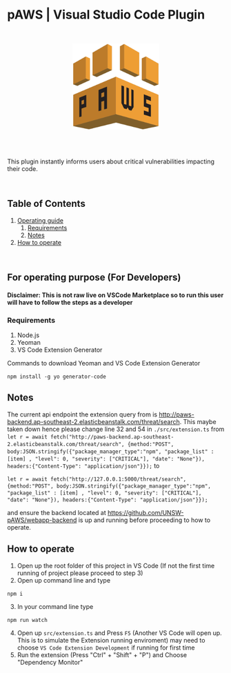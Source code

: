 # pAWS | Visual Studio Code Plugin

<br/>

<p align="center">
  <img width="200" src="./static/logo.png">
</p>


<br/>
<br/>

This plugin instantly informs users about critical vulnerabilities impacting their code.

<br />

## Table of Contents
1. [Operating guide](#For-operating-purpose-(For-Developers))
    1. [Requirements](#Requirements)
    2. [Notes](#Notes)
2. [How to operate](#How-to-operate)

<br />

## For operating purpose (For Developers)
#### Disclaimer: This is not raw live on VSCode Marketplace so to run this user will have to follow the steps as a developer

### Requirements
1. Node.js
2. Yeoman
3. VS Code Extension Generator

Commands to download Yeoman and VS Code Extension Generator
```
npm install -g yo generator-code
```

## Notes

The current api endpoint the extension query from is http://paws-backend.ap-southeast-2.elasticbeanstalk.com/threat/search. This maybe taken down hence please change line 32 and 54 in ```./src/extension.ts``` from ```let r = await fetch("http://paws-backend.ap-southeast-2.elasticbeanstalk.com/threat/search", {method:"POST", body:JSON.stringify({"package_manager_type":"npm", "package_list" : [item] , "level": 0, "severity": ["CRITICAL"], "date": "None"}), headers:{"Content-Type": "application/json"}});```
to
```
let r = await fetch("http://127.0.0.1:5000/threat/search", {method:"POST", body:JSON.stringify({"package_manager_type":"npm", "package_list" : [item] , "level": 0, "severity": ["CRITICAL"], "date": "None"}), headers:{"Content-Type": "application/json"}});
```
and ensure the backend located at https://github.com/UNSW-pAWS/webapp-backend is up and running before proceeding to how to operate.

## How to operate
1. Open up the root folder of this project in VS Code
(If not the first time running of project please proceed to step 3)
2. Open up command line and type 
```
npm i
```
3. In your command line type 
```
npm run watch
```
4. Open up ```src/extension.ts``` and Press ```F5``` (Another VS Code will open up. This is to simulate the Extension running enviroment) may need to choose ```VS Code Extension Development``` if running for first time
5. Run the extension (Press "Ctrl" + "Shift" + "P") and Choose "Dependency Monitor"

<!-- Please keep the following in case we want to publish our work in the future -->
<!-- # paws-dependecy-checker README

This is the README for your extension "paws-dependecy-checker". After writing up a brief description, we recommend including the following sections.

## Features

Describe specific features of your extension including screenshots of your extension in action. Image paths are relative to this README file.

For example if there is an image subfolder under your extension project workspace:

\!\[feature X\]\(images/feature-x.png\)

> Tip: Many popular extensions utilize animations. This is an excellent way to show off your extension! We recommend short, focused animations that are easy to follow.

## Requirements

If you have any requirements or dependencies, add a section describing those and how to install and configure them.

## Extension Settings

Include if your extension adds any VS Code settings through the `contributes.configuration` extension point.

For example:

This extension contributes the following settings:

* `myExtension.enable`: enable/disable this extension
* `myExtension.thing`: set to `blah` to do something

## Known Issues

Calling out known issues can help limit users opening duplicate issues against your extension.

## Release Notes

Users appreciate release notes as you update your extension.

### 1.0.0

Initial release of ...

### 1.0.1

Fixed issue #.

### 1.1.0

Added features X, Y, and Z.

-----------------------------------------------------------------------------------------------------------
## Following extension guidelines

Ensure that you've read through the extensions guidelines and follow the best practices for creating your extension.

* [Extension Guidelines](https://code.visualstudio.com/api/references/extension-guidelines)

## Working with Markdown

**Note:** You can author your README using Visual Studio Code.  Here are some useful editor keyboard shortcuts:

* Split the editor (`Cmd+\` on macOS or `Ctrl+\` on Windows and Linux)
* Toggle preview (`Shift+CMD+V` on macOS or `Shift+Ctrl+V` on Windows and Linux)
* Press `Ctrl+Space` (Windows, Linux) or `Cmd+Space` (macOS) to see a list of Markdown snippets

### For more information

* [Visual Studio Code's Markdown Support](http://code.visualstudio.com/docs/languages/markdown)
* [Markdown Syntax Reference](https://help.github.com/articles/markdown-basics/)

**Enjoy!** -->

